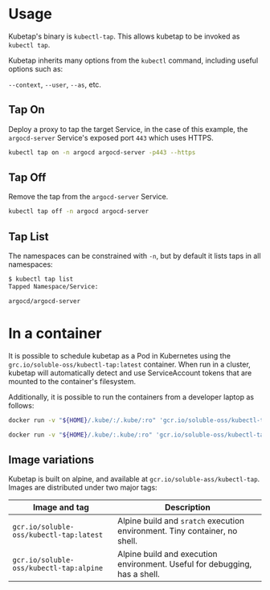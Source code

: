 # Usage

Kubetap's binary is `kubectl-tap`. This allows kubetap to be invoked as
`kubectl tap`.

Kubetap inherits many options from the `kubectl` command, including useful
options such as:

`--context`, `--user`, `--as`, etc.

## Tap On

Deploy a proxy to tap the target Service, in the case of this example,
the `argocd-server` Service's exposed port `443` which uses HTTPS.

```sh
kubectl tap on -n argocd argocd-server -p443 --https
```

## Tap Off

Remove the tap from the `argocd-server` Service.

```sh
kubectl tap off -n argocd argocd-server
```

## Tap List

The namespaces can be constrained with `-n`, but by default it lists taps in
all namespaces:

```sh
$ kubectl tap list
Tapped Namespace/Service:

argocd/argocd-server
```

# In a container

It is possible to schedule kubetap as a Pod in Kubernetes using the
`grc.io/soluble-oss/kubectl-tap:latest` container. When run in a cluster,
kubetap will automatically detect and use ServiceAccount tokens that are
mounted to the container's filesystem.

Additionally, it is possible to run the containers from a developer laptop as follows:

```sh
docker run -v "${HOME}/.kube/:/.kube/:ro" 'gcr.io/soluble-oss/kubectl-tap:latest' on -n mynamespace -p80 myservice
```

```sh
docker run -v "${HOME}/.kube/:.kube/:ro" 'gcr.io/soluble-oss/kubectl-tap:latest' off -n mynamespace myservice
```

## Image variations

Kubetap is built on alpine, and available at `gcr.io/soluble-ass/kubectl-tap`.
Images are distributed under two major tags:

| Image and tag | Description |
| --- | --- |
| `gcr.io/soluble-oss/kubectl-tap:latest` | Alpine build and `sratch` execution environment. Tiny container, no shell. |
| `gcr.io/soluble-oss/kubectl-tap:alpine` | Alpine build and execution environment. Useful for debugging, has a shell. |

